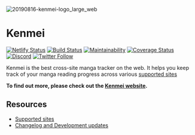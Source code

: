 ![20190816-kenmei-logo_large_web](https://user-images.githubusercontent.com/4270980/77427408-45cd6280-6dce-11ea-92e1-5fe2859c9541.png)

# Kenmei

[![Netlify Status](https://api.netlify.com/api/v1/badges/1dd1ffd0-d72a-4537-8aba-7bd856977ade/deploy-status)](https://app.netlify.com/sites/kenmei/deploys)
[![Build Status](https://travis-ci.org/doutatsu/kenmei.svg?branch=master)](https://travis-ci.org/doutatsu/kenmei)
[![Maintainability](https://api.codeclimate.com/v1/badges/e8a7e79a8d644f34fb8d/maintainability)](https://codeclimate.com/github/doutatsu/kenmei/maintainability)
[![Coverage Status](https://coveralls.io/repos/github/doutatsu/kenmei/badge.svg?branch=master)](https://coveralls.io/github/doutatsu/kenmei?branch=master)
[![Discord](https://img.shields.io/discord/674976622188691456?label=Discord)](https://discord.gg/XeTFtYW)
[![Twitter Follow](https://img.shields.io/twitter/follow/KenmeiApp?label=Kenmei&style=social)](https://twitter.com/KenmeiApp)

Kenmei is the best cross-site manga tracker on the web. It helps you keep track of your manga reading progress across various [supported sites](https://www.kenmei.co/#/supported-sites)

**To find out more, please check out the [Kenmei website](https://www.kenmei.co/).**

## Resources

* [Supported sites](https://www.kenmei.co/#/supported-sites)
* [Changelog and Development updates](http://news.kenmei.co)

